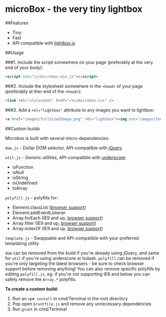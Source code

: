 microBox - the very tiny lightbox
======================

##Features

- Tiny
- Fast
- API compatible with [lightbox.js](http://lokeshdhakar.com/projects/lightbox2/)

##Usage

###1. Include the script somewhere on your page (preferably at the very end of your body):

```html
<script src="js/microbox.min.js"></script>
```

###2. Include the stylesheet somewhere in the `<head>` of your page (preferably at ther end of the `<head>`):

```html
<link rel="stylesheet" href="css/microbox.css" />
```

###3. Add a `rel="lightbox"` attribute to any images you want to lightbox:

```html
<a href="images/fullSizedImage.png" rel="lightbox"><img src="images/thumbSizedImage.png" /></a>
```

##Custom builds

Microbox is built with several micro-dependencies:

`dom.js` - Dollar DOM selector, API-compatible with [jQuery](http://jquery.com/)

`util.js` - Generic utilities, API-compatible with [underscore](http://underscorejs.org/):

- isFunction
- isNull
- isString
- isUndefined
- toArray

`polyfill.js` - polyfills for:

- Element.classList ([browser support](http://caniuse.com/classlist))
- Element.addEventListener
- Array.forEach (IE9 and up, [browser support](http://kangax.github.io/es5-compat-table/#Array.prototype.forEach))
- Array.filter (IE9 and up, [browser support](http://kangax.github.io/es5-compat-table/#Array.prototype.filter))
- Array.indexOf (IE9 and up, [browser support](http://kangax.github.io/es5-compat-table/#Array.prototype.indexOf))

`template.js` - Swappable and API-compatible with your preferred templating utility

`dom` can be removed from the build if you're already using jQuery, and same for `util` if you're using underscore or lodash. `polyfill` can be removed if you're only targeting the latest browsers - be sure to check browser support before removing anything! You can also remove specific polyfills by editing `polyfill.js`, eg. if you're not supporting IE8 and below you can safely remove the `Array.*` polyfills.

**To create a custom build:**

1. Run an `npm install` in cmd/Terminal in the root directory
2. Pop open `Gruntfile.js` and remove any unnecessary dependencies
3. Run `grunt` in cmd/Terminal